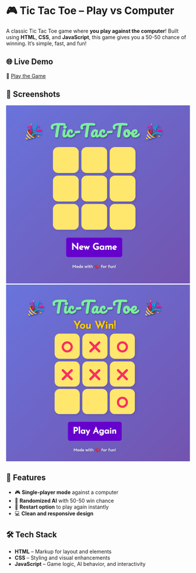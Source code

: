 # 🎮 Tic Tac Toe – Play vs Computer

A classic Tic Tac Toe game where **you play against the computer**! Built using **HTML**, **CSS**, and **JavaScript**, this game gives you a 50-50 chance of winning. It’s simple, fast, and fun!

## 🌐 Live Demo

🔗 [Play the Game](https://yourwebsite.com)

## 📸 Screenshots

![Gameplay Screenshot](images/screenshot1.png)
![Game Over Screenshot](images/screenshot2.png)

## 🧠 Features

- 🎮 **Single-player mode** against a computer
- 🤖 **Randomized AI** with 50-50 win chance
- 🔄 **Restart option** to play again instantly
- 💻 **Clean and responsive design**

## 🛠️ Tech Stack

- **HTML** – Markup for layout and elements
- **CSS** – Styling and visual enhancements
- **JavaScript** – Game logic, AI behavior, and interactivity
